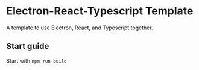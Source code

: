 # Electron-React-Typescript Template
A template to use Electron, React, and Typescript together.

## Start guide
Start with `npm run build`